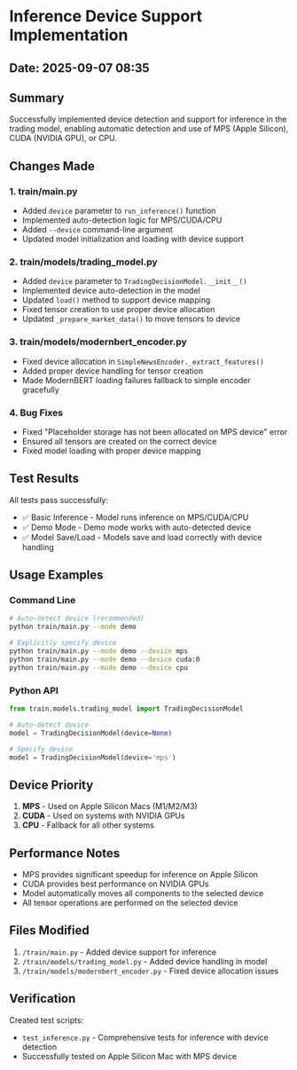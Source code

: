 # Inference Device Support Implementation

## Date: 2025-09-07 08:35

## Summary
Successfully implemented device detection and support for inference in the trading model, enabling automatic detection and use of MPS (Apple Silicon), CUDA (NVIDIA GPU), or CPU.

## Changes Made

### 1. train/main.py
- Added `device` parameter to `run_inference()` function
- Implemented auto-detection logic for MPS/CUDA/CPU
- Added `--device` command-line argument
- Updated model initialization and loading with device support

### 2. train/models/trading_model.py
- Added `device` parameter to `TradingDecisionModel.__init__()`
- Implemented device auto-detection in the model
- Updated `load()` method to support device mapping
- Fixed tensor creation to use proper device allocation
- Updated `_prepare_market_data()` to move tensors to device

### 3. train/models/modernbert_encoder.py
- Fixed device allocation in `SimpleNewsEncoder._extract_features()`
- Added proper device handling for tensor creation
- Made ModernBERT loading failures fallback to simple encoder gracefully

### 4. Bug Fixes
- Fixed "Placeholder storage has not been allocated on MPS device" error
- Ensured all tensors are created on the correct device
- Fixed model loading with proper device mapping

## Test Results
All tests pass successfully:
- ✅ Basic Inference - Model runs inference on MPS/CUDA/CPU
- ✅ Demo Mode - Demo mode works with auto-detected device
- ✅ Model Save/Load - Models save and load correctly with device handling

## Usage Examples

### Command Line
```bash
# Auto-detect device (recommended)
python train/main.py --mode demo

# Explicitly specify device
python train/main.py --mode demo --device mps
python train/main.py --mode demo --device cuda:0
python train/main.py --mode demo --device cpu
```

### Python API
```python
from train.models.trading_model import TradingDecisionModel

# Auto-detect device
model = TradingDecisionModel(device=None)

# Specify device
model = TradingDecisionModel(device='mps')
```

## Device Priority
1. **MPS** - Used on Apple Silicon Macs (M1/M2/M3)
2. **CUDA** - Used on systems with NVIDIA GPUs
3. **CPU** - Fallback for all other systems

## Performance Notes
- MPS provides significant speedup for inference on Apple Silicon
- CUDA provides best performance on NVIDIA GPUs
- Model automatically moves all components to the selected device
- All tensor operations are performed on the selected device

## Files Modified
1. `/train/main.py` - Added device support for inference
2. `/train/models/trading_model.py` - Added device handling in model
3. `/train/models/modernbert_encoder.py` - Fixed device allocation issues

## Verification
Created test scripts:
- `test_inference.py` - Comprehensive tests for inference with device detection
- Successfully tested on Apple Silicon Mac with MPS device